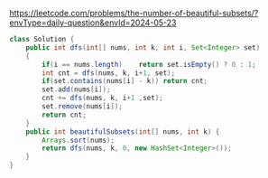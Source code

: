 https://leetcode.com/problems/the-number-of-beautiful-subsets/?envType=daily-question&envId=2024-05-23

```java
class Solution {
    public int dfs(int[] nums, int k, int i, Set<Integer> set) 
    {
        if(i == nums.length)    return set.isEmpty() ? 0 : 1;
        int cnt = dfs(nums, k, i+1, set);
        if(set.contains(nums[i] - k)) return cnt;
        set.add(nums[i]);
        cnt += dfs(nums, k, i+1 ,set);
        set.remove(nums[i]);
        return cnt;
    }
    public int beautifulSubsets(int[] nums, int k) {
        Arrays.sort(nums);
        return dfs(nums, k, 0, new HashSet<Integer>());
    }
}
```

